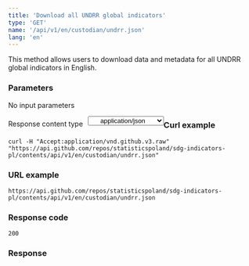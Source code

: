 ```yaml
---
title: 'Download all UNDRR global indicators'
type: 'GET'
name: '/api/v1/en/custodian/undrr.json'
lang: 'en'
---
```


This method allows users to download data and metadata for all UNDRR global indicators in English.

### Parameters

<p>No input parameters</p>

<p style='float:left;margin-top: 7px;'>Response content type</p>
<select style='float:left;padding: 0px 15px;width: 155px;margin-left: 10px;text-align-last: center;'>
  <option>application/json</option>
</select>

<div id='example1'>

<h3 id="przykładowy-curl">Curl example</h3>

<p><code class="highlighter-rouge">curl -H "Accept:application/vnd.github.v3.raw" "https://api.github.com/repos/statisticspoland/sdg-indicators-pl/contents/api/v1/en/custodian/undrr.json"</code></p>

<h3 id="przykładowy-url">URL example</h3>

<p><code class="highlighter-rouge">https://api.github.com/repos/statisticspoland/sdg-indicators-pl/contents/api/v1/en/custodian/undrr.json</code></p>

<h3 id="przykładowy-kod-odpowiedzi">Response code</h3>

<p><code class="highlighter-rouge">200</code></p>

<h3 id="przykładowa-odpowiedź">Response</h3>

<p><code class="highlighter-rouge" id="show-data-en-undrr">
</code></p>

</div>

<script>

$.getJSON('http://sdg.gov.pl/api/v1/en/custodian/undrr.json', function(data) {
    $('#show-data-en-undrr').html(JSON.stringify(data, null, 2));
});

</script>

